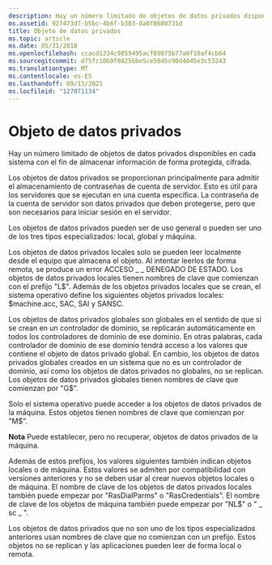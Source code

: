 ```yaml
---
description: Hay un número limitado de objetos de datos privados disponibles en cada sistema con el fin de almacenar información de forma protegida, cifrada.
ms.assetid: 927473d7-b5bc-4b6f-b303-8a0f8680731d
title: Objeto de datos privados
ms.topic: article
ms.date: 05/31/2018
ms.openlocfilehash: ccacd1334c9859495acf89075b77a0f10af4cb64
ms.sourcegitcommit: d75fc10b9f0825bbe5ce5045c90d4045e3c53243
ms.translationtype: MT
ms.contentlocale: es-ES
ms.lasthandoff: 09/13/2021
ms.locfileid: "127071134"
---
```

# <a name="private-data-object"></a>Objeto de datos privados

Hay un número limitado de objetos de datos privados disponibles en cada sistema con el fin de almacenar información de forma protegida, cifrada.

Los objetos de datos privados se proporcionan principalmente para admitir el almacenamiento de contraseñas de cuenta de servidor. Esto es útil para los servidores que se ejecutan en una cuenta específica. La contraseña de la cuenta de servidor son datos privados que deben protegerse, pero que son necesarios para iniciar sesión en el servidor.

Los objetos de datos privados pueden ser de uso general o pueden ser uno de los tres tipos especializados: local, global y máquina.

Los objetos de datos privados locales solo se pueden leer localmente desde el equipo que almacena el objeto. Al intentar leerlos de forma remota, se produce un error ACCESO \_ \_ DENEGADO DE ESTADO. Los objetos de datos privados locales tienen nombres de clave que comienzan con el prefijo "L$". Además de los objetos privados locales que se crean, el sistema operativo define los siguientes objetos privados locales: $machine.acc, SAC, SAI y SANSC.

Los objetos de datos privados globales son globales en el sentido de que si se crean en un controlador de dominio, se replicarán automáticamente en todos los controladores de dominio de ese dominio. En otras palabras, cada controlador de dominio de ese dominio tendrá acceso a los valores que contiene el objeto de datos privado global. En cambio, los objetos de datos privados globales creados en un sistema que no es un controlador de dominio, así como los objetos de datos privados no globales, no se replican. Los objetos de datos privados globales tienen nombres de clave que comienzan por "G$".

Solo el sistema operativo puede acceder a los objetos de datos privados de la máquina. Estos objetos tienen nombres de clave que comienzan por "M$".

**Nota**  Puede establecer, pero no recuperar, objetos de datos privados de la máquina.

Además de estos prefijos, los valores siguientes también indican objetos locales o de máquina. Estos valores se admiten por compatibilidad con versiones anteriores y no se deben usar al crear nuevos objetos locales o de máquina. El nombre de clave de los objetos de datos privados locales también puede empezar por "RasDialParms" o "RasCredentials". El nombre de clave de los objetos de máquina también puede empezar por "NL$" o " \_ sc \_ ".

Los objetos de datos privados que no son uno de los tipos especializados anteriores usan nombres de clave que no comienzan con un prefijo. Estos objetos no se replican y las aplicaciones pueden leer de forma local o remota.

 

 



